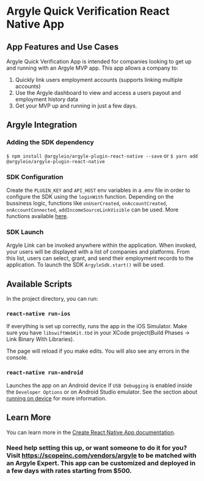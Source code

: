 # Argyle Quick Verification React Native App

## App Features and Use Cases

Argyle Quick Verification App is intended for companies looking to get up and running with an Argyle MVP app.  This app allows a company to:

1. Quickly link users employment accounts (supports linking multiple accounts)
2. Use the Argyle dashboard to view and access a users payout and employment history data
3. Get your MVP up and running in just a few days.

## Argyle Integration

### Adding the SDK dependency

`$ npm install @argyleio/argyle-plugin-react-native --save` or `$ yarn add @argyleio/argyle-plugin-react-native`

### SDK Configuration

Create the `PLUGIN_KEY` and `API_HOST` env variables in a .env file in order to configure the SDK using the `loginWith` function. Depending on the bussiness logic, functions like `onUserCreated`, `onAccountCreated`, `onAccountConnected`, `addIncomeSourceLinkVisible` can be used. More functions available [here](https://argyle.com/docs/argyle-link/react-native-integration).

### SDK Launch

Argyle Link can be invoked anywhere within the application. When invoked, your users will be displayed with a list of companies and platforms. From this list, users can select, grant, and send their employment records to the application. To launch the SDK `ArgyleSdk.start()` will be used.

## Available Scripts

In the project directory, you can run:

### `react-native run-ios`

If everything is set up correctly, runs the app in the iOS Simulator.
Make sure you have `libswiftWebKit.tbd` in your XCode project(Build Phases -> Link Binary With Libraries).

The page will reload if you make edits. You will also see any errors in the console.

### `react-native run-android`

Launches the app on an Android device if `USB Debugging` is enabled inside the `Developer Options` or on Android Studio emulator.
See the section about [running on device](https://reactnative.dev/docs/running-on-device) for more information.

## Learn More

You can learn more in the [Create React Native App documentation](https://reactnative.dev/docs/0.60/getting-started).

### Need help setting this up, or want someone to do it for you? Visit https://scopeinc.com/vendors/argyle to be matched with an Argyle Expert. This app can be customized and deployed in a few days with rates starting from $500.
